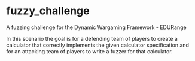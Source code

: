 fuzzy_challenge
===============

A fuzzing challenge for the Dynamic Wargaming Framework - EDURange

In this scenario the goal is for a defending team of players to create a calculator that correctly implements the given calculator specification and for an attacking team of players to write a fuzzer for that calculator. 



